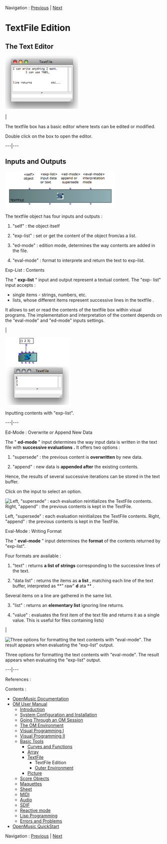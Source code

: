 
Navigation : [Previous](textfile "page précédente\(TextFile\)") |
[Next](TextFileEnvironment "Next\(Outer Environment\)")

# TextFile Edition

## The Text Editor

![](../res/textedit.png)

|

The textfile box has a basic editor where texts can be edited or modified.

Double click on the box to open the editor.  
  
---|---  
  
## Inputs and Outputs

![](../res/TextFileBoxInputs.png)

The textfile object has four inputs and outputs :

  1. "self" : the object itself

  2. "exp-list" : set or get the content of the object from/as a list. 

  3. "ed-mode" : edition mode, determines the way contents are added in the file.

  4. "eval-mode" : format to interprete and return the text to exp-list.

Exp-List : Contents

The " **exp-list** " input and output represent a textual content. The "exp-
list" input accepts :

  * single items - strings, numbers, etc.
  * lists, whose different items represent successive lines  in the  textfile .

It allows to set or read the contents of the  textfile box within visual
programs. The implementation and interpretation of the content depends on the
"eval-mode" and "ed-mode" inputs settings.

|

![Inputting contents with "exp-list".](../res/textfileinput.png)

Inputting contents with "exp-list".  
  
---|---  
  
Ed-Mode : Overwrite or Append New Data

The " **ed-mode** " input determines the way input data is written in the text
file with **successive evaluations** **.** It offers two options :

  1. "supersede" : the previous content is **overwritten** by new data.

  2. "append" : new data is **appended after** the existing contents. 

Hence, the results of several successive iterations can be stored in the text
buffer.

Click on the input to select an option.

![Left, "supersede" : each evaluation reinitializes the TextFile contents.
Right, "append" : the previous contents is kept in the
TextFile.](../res/textfileappend.png)

Left, "supersede" : each evaluation reinitializes the TextFile contents.
Right, "append" : the previous contents is kept in the TextFile.

Eval-Mode : Writing Format

The " **eval-mode** " input determines the **format** of the contents returned
by "exp-list".

Four formats are available :

  1. "text" : returns **a list of strings** corresponding to the successive lines of the text.

  2. "data list"  : returns the items as **a list** , matching each line of the text buffer, interpreted as **" raw" **d** ata ** . 

Several items on a line are gathered in the same list.

  3. "list" : returns an **elementary list** ignoring line returns.

  4. "value" : evaluates the first item of the text file and returns it as a single value. This is useful for files containing lists)

|

![Three options for formatting the text contents with "eval-mode". The result
appears when evaluating the "exp-list" output.](../res/textevalmode.png)

Three options for formatting the text contents with "eval-mode". The result
appears when evaluating the "exp-list" output.  
  
---|---  
  
References :

Contents :

  * [OpenMusic Documentation](OM-Documentation)
  * [OM User Manual](OM-User-Manual)
    * [Introduction](00-Contents)
    * [System Configuration and Installation](Installation)
    * [Going Through an OM Session](Goingthrough)
    * [The OM Environment](Environment)
    * [Visual Programming I](BasicVisualProgramming)
    * [Visual Programming II](AdvancedVisualProgramming)
    * [Basic Tools](BasicObjects)
      * [Curves and Functions](CurvesAndFunctions)
      * [Array](ClassArray)
      * [TextFile](textfile)
        * TextFile Edition
        * [Outer Environment](TextFileEnvironment)
      * [Picture](Picture)
    * [Score Objects](ScoreObjects)
    * [Maquettes](Maquettes)
    * [Sheet](Sheet)
    * [MIDI](MIDI)
    * [Audio](Audio)
    * [SDIF](SDIF)
    * [Reactive mode](Reactive)
    * [Lisp Programming](Lisp)
    * [Errors and Problems](errors)
  * [OpenMusic QuickStart](QuickStart-Chapters)

Navigation : [Previous](textfile "page précédente\(TextFile\)") |
[Next](TextFileEnvironment "Next\(Outer Environment\)")


